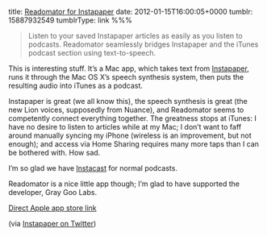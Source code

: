 title: [Readomator for Instapaper](http://www.graygoolabs.com/readomator)
date: 2012-01-15T16:00:05+0000
tumblr: 15887932549
tumblrType: link
%%%

> Listen to your saved Instapaper articles as easily as you listen to podcasts. Readomator seamlessly bridges Instapaper and the iTunes podcast section using text-to-speech.

This is interesting stuff. It’s a Mac app, which takes text from [Instapaper](https://www.instapaper.com/), runs it through the Mac OS X’s speech synthesis system, then puts the resulting audio into iTunes as a podcast.

Instapaper is great (we all know this), the speech synthesis is great (the new Lion voices, supposedly from Nuance), and Readomator seems to competently connect everything together. The greatness stops at iTunes: I have no desire to listen to articles while at my Mac; I don’t want to faff around manually syncing my iPhone (wireless is an improvement, but not enough); and access via Home Sharing requires many more taps than I can be bothered with. How sad.

I’m so glad we have [Instacast](http://vemedio.com/products/instacast) for normal podcasts.

Readomator is a nice little app though; I’m glad to have supported the developer, Gray Goo Labs.

[Direct Apple app store link](http://itunes.apple.com/app/id488536759)

(via [Instapaper on Twitter](http://twitter.com/instapaper/status/148847962414514176))
